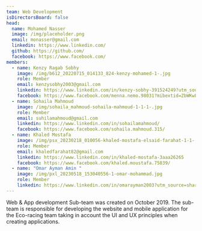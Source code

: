 ```yaml
---
team: Web Development
isDirectorsBoard: false
head:
  name: Mohamed Nasser
  image: /img/placeholder.png
  email: monasser@gmail.com
  linkedin: https://www.linkedin.com/
  github: https://github.com/
  facebook: https://www.facebook.com/
members:
  - name: Kenzy Ragab Sobhy
    image: /img/b612_20220715_014133_824-kenzy-mohamed-1-.jpg
    role: Member
    email: kenzysobhy2003@gmail.com
    linkedin: https://www.linkedin.com/in/kenzy-sobhy-391524249?utm_source=share&utm_campaign=share_via&utm_content=profile&utm_medium=android_app
    facebook: https://www.facebook.com/menna.nemo.98031?mibextid=ZbWKwL
  - name: Sohaila Mahmoud
    image: /img/sohaila_mahmoud-sohaila-mahmoud-1-1-1-.jpg
    role: Member
    email: suhilamahmoud@gmail.com
    linkedin: https://www.linkedin.com/in/sohailamahmoud/
    facebook: https://www.facebook.com/sohaila.mahmoud.315/
  - name: Khaled Mostafa
    image: /img/psx_20230218_010056-khaled-mostafa-elsaid-farahat-1-1-.jpg
    role: Member
    email: khaledfarahat82@gmail.com
    linkedin: https://www.linkedin.com/in/khaled-mostafa-3aaa26265
    facebook: https://www.facebook.com/khaled.moustafa.75839/
  - name: "Omar Ayman Amin "
    image: /img/pxl_20230518_153040556-1-omar-mohammad.jpg
    role: Member
    linkedin: https://www.linkedin.com/in/omarayman2003?utm_source=share&utm_campaign=share_via&utm_content=profile&utm_medium=android_app
---
```

Web & App development Sub-team was created on October 2019. The sub-team
is responsible for developing the website and mobile application for the
Eco-racing team taking in account the UI and UX principles when creating
applications.
